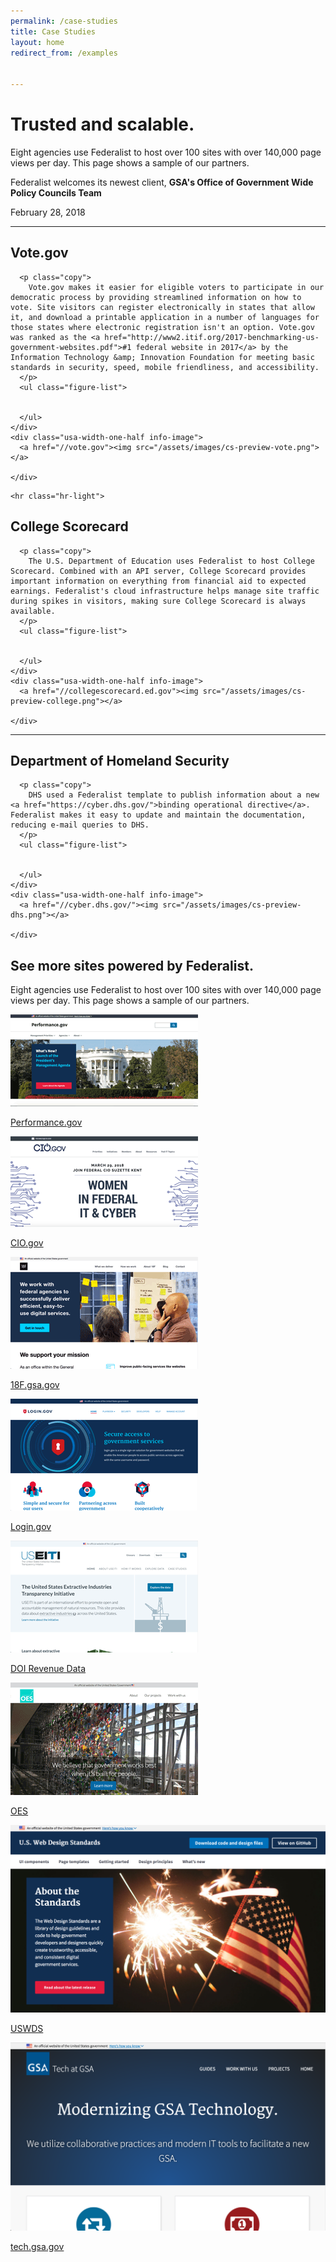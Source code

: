 ```yaml
---
permalink: /case-studies
title: Case Studies
layout: home
redirect_from: /examples


---
```


<div id="home">
    <div class="well">
      <div class="usa-grid federalist-hero">
        <div class="usa-width-two-thirds">
          <h1 class="hero-heading">
            Trusted and scalable.
          </h1>
          <p class="hero-copy sub-heading">
            Eight agencies use Federalist to host over 100 sites with over 140,000 page views per day. This page shows a sample of our partners.
          </p>
        </div>
        <div class="usa-width-one-third usa-hero-callout">
          <p class="medium-copy">
            Federalist welcomes its newest client, <b>GSA's Office of Government Wide Policy Councils Team</b>
          </p>
          <p class="small">
            February 28, 2018
          </p>
        </div>
      </div>
    </div>

    
      
<div class="usa-grid">
  <hr class="hr-light">
  
  <div class="info-block">
    <div class="usa-width-one-half description">
      <h2 class="heading">Vote.gov</h2>
      
      <p class="copy">
        Vote.gov makes it easier for eligible voters to participate in our democratic process by providing streamlined information on how to vote. Site visitors can register electronically in states that allow it, and download a printable application in a number of languages for those states where electronic registration isn't an option. Vote.gov was ranked as the <a href="http://www2.itif.org/2017-benchmarking-us-government-websites.pdf">#1 federal website in 2017</a> by the Information Technology &amp; Innovation Foundation for meeting basic standards in security, speed, mobile friendliness, and accessibility.
      </p>
      <ul class="figure-list">


      </ul>
    </div>
    <div class="usa-width-one-half info-image">          
      <a href="//vote.gov"><img src="/assets/images/cs-preview-vote.png"></a>
      
    </div>
  </div>
</div>

    
      
<div class="usa-grid">
  
    <hr class="hr-light">
  
  <div class="info-block">
    <div class="usa-width-one-half description">
      <h2 class="heading">College Scorecard</h2>
      
      <p class="copy">
        The U.S. Department of Education uses Federalist to host College Scorecard. Combined with an API server, College Scorecard provides important information on everything from financial aid to expected earnings. Federalist's cloud infrastructure helps manage site traffic during spikes in visitors, making sure College Scorecard is always available.
      </p>
      <ul class="figure-list">


      </ul>
    </div>
    <div class="usa-width-one-half info-image">          
      <a href="//collegescorecard.ed.gov"><img src="/assets/images/cs-preview-college.png"></a>
      
    </div>
  </div>
</div>

    
      
<div class="usa-grid">
  
  <hr class="hr-light">
  
  <div class="info-block">
    <div class="usa-width-one-half description">
      <h2 class="heading">Department of Homeland Security</h2>
      
      <p class="copy">
        DHS used a Federalist template to publish information about a new <a href="https://cyber.dhs.gov/">binding operational directive</a>. Federalist makes it easy to update and maintain the documentation, reducing e-mail queries to DHS.
      </p>
      <ul class="figure-list">


      </ul>
    </div>
    <div class="usa-width-one-half info-image">
      <a href="//cyber.dhs.gov/"><img src="/assets/images/cs-preview-dhs.png"></a>
      
    </div>
  </div>
</div>

    

<section class="well example-sites">
  <div class="usa-grid federalist-hero">
    <div class="usa-width-one-full">
      <h1 class="hero-heading">
        See more sites powered by Federalist.
      </h1>
      <p class="example-sites-copy">
        Eight agencies use Federalist to host over 100 sites with over 140,000 page views per day. This page shows a sample of our partners.
      </p>
    </div>
    <div class="usa-width-one-full flexbox-grid example-sites-list">
      <div class="usa-width-one-third case-study">
        <a href="https://www.performance.gov">
          <img data-action="name-site" class="thumbnail" src="/assets/images/performance-gov.png" alt="U.S. Web Design Standards home page">              
          <p>Performance.gov</p>
        </a>
      </div>
      <div class="usa-width-one-third case-study">
        <a href="https://www.cio.gov">
          <img data-action="name-site" class="thumbnail" src="/assets/images/cio-gov.png" alt="U.S. Web Design Standards home page">              
          <p>CIO.gov</p>
        </a>
      </div>
      <div class="usa-width-one-third case-study">
        <a href="https://18f.gsa.gov">
          <img data-action="name-site" class="thumbnail" src="/assets/images/18f-gsa-gov.png" alt="U.S. Web Design Standards home page">              
          <p>18F.gsa.gov</p>
        </a>
      </div>
      <div class="usa-width-one-third case-study">
        <a href="https://login.gov">
          <img data-action="name-site" class="thumbnail" src="/assets/images/login-gov.png" alt="U.S. Web Design Standards home page">              
          <p>Login.gov</p>
        </a>
      </div>
      <div class="usa-width-one-third case-study">
        <a href="https://useiti.doi.gov">
          <img data-action="name-site" class="thumbnail" src="/assets/images/useiti-doi-gov.png" alt="U.S. Web Design Standards home page">              
          <p>DOI Revenue Data</p>
        </a>
      </div>
      <div class="usa-width-one-third case-study">
        <a href="https://oes.gsa.gov">
          <img data-action="name-site" class="thumbnail" src="/assets/images/oes-gsa-gov.png" alt="U.S. Web Design Standards home page">              
          <p>OES</p>
        </a>
      </div>
      <div class="usa-width-one-third case-study">
        <a href="https://standards.usa.gov/">
          <img data-action="name-site" class="thumbnail" src="/assets/images/standards-usa-gov.png" alt="U.S. Web Design Standards home page">              
          <p>USWDS</p>
        </a>
      </div>
      <div class="usa-width-one-third case-study">
        <a href="https://tech.gsa.gov">
          <img data-action="name-site" class="thumbnail" src="/assets/images/tech-gsa-gov.png" alt="U.S. Web Design Standards home page">              
          <p>tech.gsa.gov</p>
        </a>
      </div>
    </div>
  </div>
</section>
  

</div>